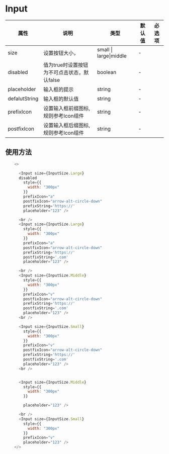 # Input

| 属性          | 说明                                        | 类型                   | 默认值 | 必选项 |
| ------------- | ------------------------------------------- | ---------------------- | ------ | ------ |
| size          | 设置按钮大小，                              | small \| large\|middle | -      |        |
| disabled      | 值为true时设置按钮为不可点击状态，默认false | boolean                | -      |        |
| placeholder   | 输入框的提示                                | string                 | -      |        |
| defalutString | 输入框的默认值                              | string                 | -      |        |
| prefixIcon    | 设置输入框前缀图标,规则参考Icon组件         | string                 | -      |        |
| postfixIcon   | 设置输入框后缀图标,规则参考Icon组件         | string                 | -      |        |

## 使用方法

```javascript
    <>

      <Input size={InputSize.Large}
      disabled
        style={{
          width: "300px"
        }}
        prefixIcon="a"
        postfixIcon="arrow-alt-circle-down"
        prefixString='https://'
        placeholder="123" />

      <br />
      <Input size={InputSize.Large}
        style={{
          width: "300px"
        }}
        prefixIcon="a"
        postfixIcon="arrow-alt-circle-down"
        prefixString='https://'
        postfixString='.com'
        placeholder="123" />

      <br />
      <Input size={InputSize.Middle}
        style={{
          width: "300px"
        }}
        prefixIcon="v"
        postfixIcon="arrow-alt-circle-down"
        prefixString='https://'
        postfixString='.com'
        placeholder="123" />
      <br />

      <Input size={InputSize.Small}
        style={{
          width: "300px"
        }}
        prefixIcon="v"
        postfixIcon="arrow-alt-circle-down"
        prefixString='https://'
        postfixString='.com'
        placeholder="123" />
      <br />


      <Input size={InputSize.Middle}
        style={{
          width: "300px"
        }}

        placeholder="123" />

      <br />
      <Input size={InputSize.Small}
        style={{
          width: "300px"
        }}
        prefixIcon="v"
        placeholder="123" />
    </>
```


